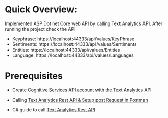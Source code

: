 # Quick Overview:
Implemented ASP Dot net Core web API by calling Text Analytics API. After running the project check the API
- Keyphrase: https://localhost:44333/api/values/KeyPhrase
- Sentiments: https://localhost:44333/api/values/Sentiments
- Entities: https://localhost:44333/api/values/Entities
- Language: https://localhost:44333/api/values/Languages  


# Prerequisites
- Create [ Cognitive Services API account with the Text Analytics API](https://docs.microsoft.com/en-us/azure/cognitive-services/cognitive-services-apis-create-account)
- Calling [Text Analytics Rest API & Setup post Request in Postman](https://docs.microsoft.com/en-us/azure/cognitive-services/text-analytics/how-tos/text-analytics-how-to-call-api)

- C# guide to call [Text Analytics Rest API](https://docs.microsoft.com/en-us/azure/cognitive-services/text-analytics/quickstarts/csharp)
